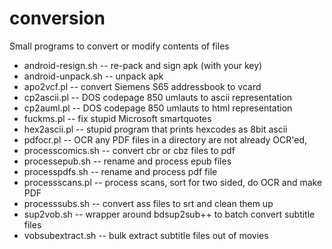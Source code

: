 # conversion
Small programs to convert or modify contents of files

* android-resign.sh -- re-pack and sign apk (with your key)
* android-unpack.sh -- unpack apk
* apo2vcf.pl -- convert Siemens S65 addressbook to vcard
* cp2ascii.pl -- DOS codepage 850 umlauts to ascii representation
* cp2auml.pl -- DOS codepage 850 umlauts to html representation
* fuckms.pl -- fix stupid Microsoft smartquotes
* hex2ascii.pl -- stupid program that prints hexcodes as 8bit ascii
* pdfocr.pl -- OCR any PDF files in a directory are not already OCR'ed,
* processcomics.sh -- convert cbr or cbz files to pdf
* processepub.sh -- rename and process epub files
* processpdfs.sh -- rename and process pdf file 
* processscans.pl -- process scans, sort for two sided, do OCR and make PDF
* processsubs.sh -- convert ass files to srt and clean them up
* sup2vob.sh -- wrapper around bdsup2sub++ to batch convert subtitle files
* vobsubextract.sh -- bulk extract subtitle files out of movies

